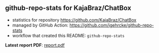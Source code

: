 ## github-repo-stats for KajaBraz/ChatBox

- statistics for repository https://github.com/KajaBraz/ChatBox
- managed by GitHub Action: https://github.com/jgehrcke/github-repo-stats
- workflow that created this README: `github-repo-stats`

**Latest report PDF**: [report.pdf](https://github.com/KajaBraz/ChatBox/raw/github-repo-stats/KajaBraz/ChatBox/latest-report/report.pdf)


